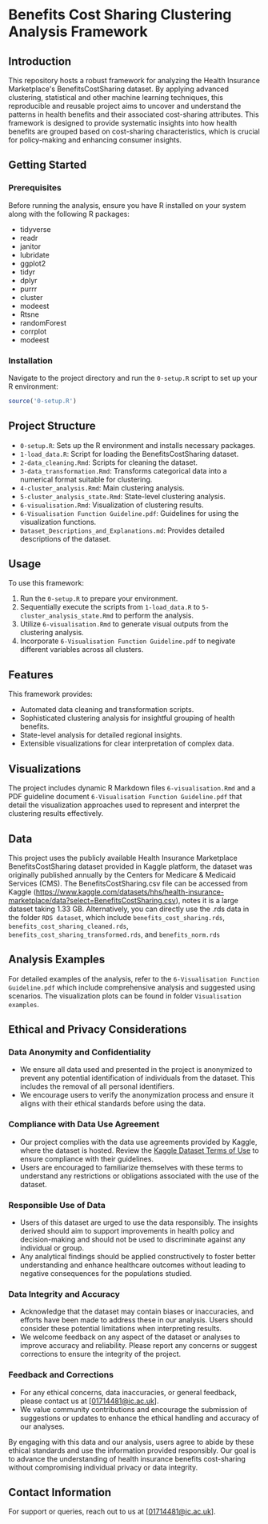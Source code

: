 # Benefits Cost Sharing Clustering Analysis Framework

## Introduction
This repository hosts a robust framework for analyzing the Health Insurance Marketplace's BenefitsCostSharing dataset. By applying advanced clustering, statistical and other machine learning techniques, this reproducible and reusable project aims to uncover and understand the patterns in health benefits and their associated cost-sharing attributes. This framework is designed to provide systematic insights into how health benefits are grouped based on cost-sharing characteristics, which is crucial for policy-making and enhancing consumer insights.

## Getting Started

### Prerequisites
Before running the analysis, ensure you have R installed on your system along with the following R packages:
- tidyverse
- readr
- janitor
- lubridate
- ggplot2
- tidyr
- dplyr
- purrr
- cluster
- modeest
- Rtsne
- randomForest
- corrplot
- modeest

### Installation
Navigate to the project directory and run the `0-setup.R` script to set up your R environment:
```R
source('0-setup.R')
```

## Project Structure
- `0-setup.R`: Sets up the R environment and installs necessary packages.
- `1-load_data.R`: Script for loading the BenefitsCostSharing dataset.
- `2-data_cleaning.Rmd`: Scripts for cleaning the dataset.
- `3-data_transformation.Rmd`: Transforms categorical data into a numerical format suitable for clustering.
- `4-cluster_analysis.Rmd`: Main clustering analysis.
- `5-cluster_analysis_state.Rmd`: State-level clustering analysis.
- `6-visualisation.Rmd`: Visualization of clustering results.
- `6-Visualisation Function Guideline.pdf`: Guidelines for using the visualization functions.
- `Dataset_Descriptions_and_Explanations.md`: Provides detailed descriptions of the dataset.

## Usage
To use this framework:
1. Run the `0-setup.R` to prepare your environment.
2. Sequentially execute the scripts from `1-load_data.R` to `5-cluster_analysis_state.Rmd` to perform the analysis.
3. Utilize `6-visualisation.Rmd` to generate visual outputs from the clustering analysis.
4. Incorporate `6-Visualisation Function Guideline.pdf` to negivate different variables across all clusters.

## Features
This framework provides:
- Automated data cleaning and transformation scripts.
- Sophisticated clustering analysis for insightful grouping of health benefits.
- State-level analysis for detailed regional insights.
- Extensible visualizations for clear interpretation of complex data.

## Visualizations
The project includes dynamic R Markdown files `6-visualisation.Rmd` and a PDF guideline document `6-Visualisation Function Guideline.pdf` that detail the visualization approaches used to represent and interpret the clustering results effectively.

## Data
This project uses the publicly available Health Insurance Marketplace BenefitsCostSharing dataset provided in Kaggle platform, the dataset was originally published annually by the Centers for Medicare & Medicaid Services (CMS). The BenefitsCostSharing.csv file can be accessed from Kaggle (https://www.kaggle.com/datasets/hhs/health-insurance-marketplace/data?select=BenefitsCostSharing.csv), notes it is a large dataset taking 1.33 GB. Alternatively, you can directly use the .rds data in the folder `RDS dataset`, which include `benefits_cost_sharing.rds`, `benefits_cost_sharing_cleaned.rds`, `benefits_cost_sharing_transformed.rds`, and `benefits_norm.rds`

## Analysis Examples
For detailed examples of the analysis, refer to the `6-Visualisation Function Guideline.pdf` which include comprehensive analysis and suggested using scenarios. The visualization plots can be found in folder `Visualisation examples`.

## Ethical and Privacy Considerations

### Data Anonymity and Confidentiality
- We ensure all data used and presented in the project is anonymized to prevent any potential identification of individuals from the dataset. This includes the removal of all personal identifiers.
- We encourage users to verify the anonymization process and ensure it aligns with their ethical standards before using the data.

### Compliance with Data Use Agreement
- Our project complies with the data use agreements provided by Kaggle, where the dataset is hosted. Review the [Kaggle Dataset Terms of Use](https://www.kaggle.com/terms) to ensure compliance with their guidelines.
- Users are encouraged to familiarize themselves with these terms to understand any restrictions or obligations associated with the use of the dataset.

### Responsible Use of Data
- Users of this dataset are urged to use the data responsibly. The insights derived should aim to support improvements in health policy and decision-making and should not be used to discriminate against any individual or group.
- Any analytical findings should be applied constructively to foster better understanding and enhance healthcare outcomes without leading to negative consequences for the populations studied.

### Data Integrity and Accuracy
- Acknowledge that the dataset may contain biases or inaccuracies, and efforts have been made to address these in our analysis. Users should consider these potential limitations when interpreting results.
- We welcome feedback on any aspect of the dataset or analyses to improve accuracy and reliability. Please report any concerns or suggest corrections to ensure the integrity of the project.

### Feedback and Corrections
- For any ethical concerns, data inaccuracies, or general feedback, please contact us at [01714481@ic.ac.uk].
- We value community contributions and encourage the submission of suggestions or updates to enhance the ethical handling and accuracy of our analyses.

By engaging with this data and our analysis, users agree to abide by these ethical standards and use the information provided responsibly. Our goal is to advance the understanding of health insurance benefits cost-sharing without compromising individual privacy or data integrity.

## Contact Information
For support or queries, reach out to us at [01714481@ic.ac.uk].

